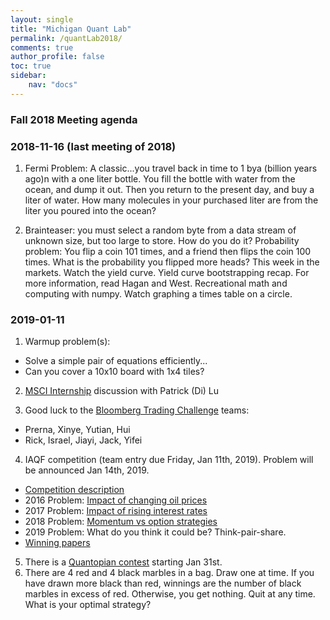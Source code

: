 ```yaml
---
layout: single
title: "Michigan Quant Lab"
permalink: /quantLab2018/
comments: true
author_profile: false
toc: true
sidebar:
    nav: "docs"
---
```

### Fall 2018 Meeting agenda

### 2018-11-16 (last meeting of 2018)

1. Fermi Problem: A classic...you travel back in time to 1 bya (billion years ago)n with a one liter bottle. You fill the bottle with water from the ocean, and dump it out. Then you return to the present day, and buy a liter of water. How many molecules in your purchased liter are from the liter you poured into the ocean?

2. Brainteaser: you must select a random byte from a data stream of unknown size, but too large to store. How do you do it?
Probability problem: You flip a coin 101 times, and a friend then flips the coin 100 times. What is the probability you flipped more heads?
This week in the markets. Watch the yield curve.
Yield curve bootstrapping recap. For more information, read Hagan and West.
Recreational math and computing with numpy. Watch graphing a times table on a circle.


### 2019-01-11
1. Warmup problem(s):
- Solve a simple pair of equations efficiently...
- Can you cover a 10x10 board with 1x4 tiles?

2. [MSCI Internship](../jobs/MSCIQuantitativeModelValidationSummerInternship.pdf) discussion with Patrick (Di) Lu

3. Good luck to the [Bloomberg Trading Challenge](https://www.bloomberg.com/careers/blog/one-idea-engaged-250-student-teams-first-ever-bloomberg-trading-challenge/) teams:
- Prerna, Xinye, Yutian, Hui
- Rick, Israel, Jiayi, Jack, Yifei

4. IAQF competition (team entry due Friday, Jan 11th, 2019). Problem will be announced Jan 14th, 2019.
- [Competition description](../competitions/iaqf/IAQFAnnualAcademicCompetition.pdf)
- 2016 Problem: [Impact of changing oil prices](../competitions/iaqf/IAQFCompetitionProblem2016.pdf)
- 2017 Problem: [Impact of rising interest rates](../competitions/iaqf/IAQFCompetitionProblem2017.pdf)
- 2018 Problem: [Momentum vs option strategies](../competitions/iaqf/IAQFCompetitionProblem2018.pdf)
- 2019 Problem: What do you think it could be? Think-pair-share.
- [Winning papers](https://www.iaqf.org/news/news_detail/49)
5. There is a [Quantopian contest](https://www.quantopian.com/contest/university-quant-finance-competition) starting Jan 31st.
6. There are 4 red and 4 black marbles in a bag. Draw one at time. If you have drawn more black than red, winnings are the number of black marbles in excess of red. Otherwise, you get nothing. Quit at any time. What is your optimal strategy?
